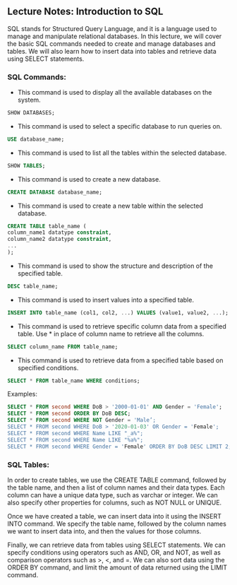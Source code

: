 ## Lecture Notes: Introduction to SQL

SQL stands for Structured Query Language, and it is a language used to manage and manipulate relational databases. In this lecture, we will cover the basic SQL commands needed to create and manage databases and tables. We will also learn how to insert data into tables and retrieve data using SELECT statements.

### SQL Commands:

- This command is used to display all the available databases on the system.

```sql
SHOW DATABASES;
```

- This command is used to select a specific database to run queries on.

```sql
USE database_name;
```

- This command is used to list all the tables within the selected database.

```sql
SHOW TABLES;
```

- This command is used to create a new database.

```sql
CREATE DATABASE database_name;
```

- This command is used to create a new table within the selected database.

```sql
CREATE TABLE table_name (
column_name1 datatype constraint,
column_name2 datatype constraint,
...
);
```

- This command is used to show the structure and description of the specified table.

```sql
DESC table_name;
```

- This command is used to insert values into a specified table.

```sql
INSERT INTO table_name (col1, col2, ...) VALUES (value1, value2, ...);
```

- This command is used to retrieve specific column data from a specified table. Use \* in place of column name to retrieve all the columns.

```sql
SELECT column_name FROM table_name;
```

- This command is used to retrieve data from a specified table based on specified conditions.

```sql
SELECT * FROM table_name WHERE conditions;
```

Examples:

```sql
SELECT * FROM second WHERE DoB > '2000-01-01' AND Gender = 'Female';
SELECT * FROM second ORDER BY DoB DESC;
SELECT * FROM second WHERE NOT Gender = 'Male’;
SELECT * FROM second WHERE DoB > '2020-01-03' OR Gender = 'Female';
SELECT * FROM second WHERE Name LIKE "_a%";
SELECT * FROM second WHERE Name LIKE "%a%";
SELECT * FROM second WHERE Gender = 'Female' ORDER BY DoB DESC LIMIT 2;
```

### SQL Tables:

In order to create tables, we use the CREATE TABLE command, followed by the table name, and then a list of column names and their data types. Each column can have a unique data type, such as varchar or integer. We can also specify other properties for columns, such as NOT NULL or UNIQUE.

Once we have created a table, we can insert data into it using the INSERT INTO command. We specify the table name, followed by the column names we want to insert data into, and then the values for those columns.

Finally, we can retrieve data from tables using SELECT statements. We can specify conditions using operators such as AND, OR, and NOT, as well as comparison operators such as >, <, and =. We can also sort data using the ORDER BY command, and limit the amount of data returned using the LIMIT command.

